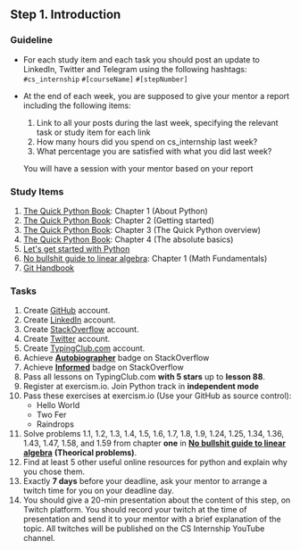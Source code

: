 ## Step 1. Introduction

### Guideline

- For each study item and each task you should post an update to LinkedIn, Twitter and Telegram using the following hashtags:
`#cs_internship`
`#[courseName]`
`#[stepNumber]`

- At the end of each week, you are supposed to give your mentor a report including the following items:
  1. Link to all your posts during the last week, specifying the relevant task or study item for each link
  2. How many hours did you spend on cs_internship last week?
  3. What percentage you are satisfied with what you did last week?
  
  You will have a session with your mentor based on your report


### Study Items

  1. [The Quick Python Book](README.md): Chapter 1 (About Python) 
  2. [The Quick Python Book](README.md): Chapter 2 (Getting started)
  3. [The Quick Python Book](README.md): Chapter 3 (The Quick Python overview)
  4. [The Quick Python Book](README.md): Chapter 4 (The absolute basics)
  5. [Let's get started with Python](https://github.com/mrhajbabaei/get-started-with-python)
  6. [No bullshit guide to linear algebra](README.md): Chapter 1 (Math Fundamentals)
  7. [Git Handbook](https://guides.github.com/introduction/git-handbook/)


### Tasks

  1. Create [GitHub](https://github.com) account.
  2. Create [LinkedIn](https://www.linkedin.com) account.
  3. Create [StackOverflow](https://stackoverflow.com) account.
  4. Create [Twitter](https://twitter.com) account.
  5. Create [TypingClub.com](https://www.typingclub.com) account.
  6. Achieve [**Autobiographer**](https://stackoverflow.com/help/badges/9/autobiographer) badge on StackOverflow
  7. Achieve [**Informed**](https://stackoverflow.com/help/badges/2600/informed) badge on StackOverflow
  8. Pass all lessons on TypingClub.com **with 5 stars** up to **lesson 88**.
  9. Register at exercism.io. Join Python track in **independent mode**
  10. Pass these exercises at exercism.io (Use your GitHub as source control):
      - Hello World
      - Two Fer
      - Raindrops
  11. Solve problems 1.1, 1.2, 1.3, 1.4, 1.5, 1.6, 1.7, 1.8, 1.9, 1.24, 1.25, 1.34, 1.36, 1.43, 1.47, 1.58, and 1.59 from chapter **one** in **[No bullshit guide to linear algebra](README.md)** **(Theorical problems)**.
  12. Find at least 5 other useful online resources for python and explain why you chose them.
  13. Exactly **7 days** before your deadline, ask your mentor to arrange a twitch time for you on your deadline day.
  14. You should give a 20-min presentation about the content of this step, on Twitch platform. You should record your twitch at the time of presentation and send it to your mentor with a brief explanation of the topic. All twitches will be published on the CS Internship YouTube channel.
